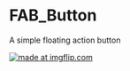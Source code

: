 # FAB_Button
A simple floating action button



<a href="https://imgflip.com/gif/3g4uql"><img src="https://i.imgflip.com/3g4uql.gif" title="made at imgflip.com"/></a>
